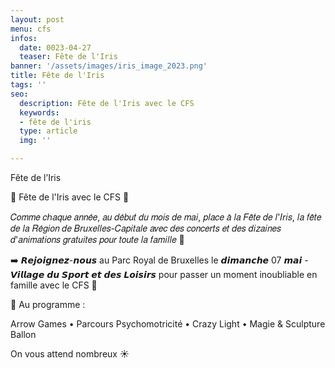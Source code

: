 ```yaml
---
layout: post
menu: cfs
infos:
  date: 0023-04-27
  teaser: Fête de l'Iris
banner: '/assets/images/iris_image_2023.png'
title: Fête de l'Iris
tags: ''
seo:
  description: Fête de l'Iris avec le CFS
  keywords:
  - fête de l'iris
  type: article
  img: ''

---
```


Fête de l’Iris

💛 Fête de l'Iris avec le CFS 💛

𝐶𝑜𝑚𝑚𝑒 𝑐ℎ𝑎𝑞𝑢𝑒 𝑎𝑛𝑛𝑒́𝑒, 𝑎𝑢 𝑑𝑒́𝑏𝑢𝑡 𝑑𝑢 𝑚𝑜𝑖𝑠 𝑑𝑒 𝑚𝑎𝑖, 𝑝𝑙𝑎𝑐𝑒 𝑎̀ 𝑙𝑎 𝐹𝑒̂𝑡𝑒 𝑑𝑒 𝑙'𝐼𝑟𝑖𝑠, 𝑙𝑎 𝑓𝑒̂𝑡𝑒 𝑑𝑒 𝑙𝑎 𝑅𝑒́𝑔𝑖𝑜𝑛 𝑑𝑒 𝐵𝑟𝑢𝑥𝑒𝑙𝑙𝑒𝑠-𝐶𝑎𝑝𝑖𝑡𝑎𝑙𝑒 𝑎𝑣𝑒𝑐 𝑑𝑒𝑠 𝑐𝑜𝑛𝑐𝑒𝑟𝑡𝑠 𝑒𝑡 𝑑𝑒𝑠 𝑑𝑖𝑧𝑎𝑖𝑛𝑒𝑠 𝑑'𝑎𝑛𝑖𝑚𝑎𝑡𝑖𝑜𝑛𝑠 𝑔𝑟𝑎𝑡𝑢𝑖𝑡𝑒𝑠 𝑝𝑜𝑢𝑟 𝑡𝑜𝑢𝑡𝑒 𝑙𝑎 𝑓𝑎𝑚𝑖𝑙𝑙𝑒 🤩

➡️ 𝙍𝙚𝙟𝙤𝙞𝙜𝙣𝙚𝙯-𝙣𝙤𝙪𝙨 au Parc Royal de Bruxelles le 𝙙𝙞𝙢𝙖𝙣𝙘𝙝𝙚 07 𝙢𝙖𝙞 - 𝙑𝙞𝙡𝙡𝙖𝙜𝙚 𝙙𝙪 𝙎𝙥𝙤𝙧𝙩 𝙚𝙩 𝙙𝙚𝙨 𝙇𝙤𝙞𝙨𝙞𝙧𝙨 pour passer un moment inoubliable en famille avec le CFS 🥰

🌟 Au programme :

Arrow Games • Parcours Psychomotricité • Crazy Light • Magie & Sculpture Ballon

On vous attend nombreux ☀️